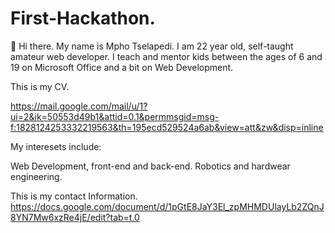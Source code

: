 # First-Hackathon.

📃 Hi there. My name is Mpho Tselapedi. I am 22 year old, self-taught amateur web developer. I teach and mentor kids between the ages of 6 and 19 on Microsoft Office and a bit on Web Development.

This is my CV.

https://mail.google.com/mail/u/1?ui=2&ik=50553d49b1&attid=0.1&permmsgid=msg-f:1828124253332219563&th=195ecd529524a6ab&view=att&zw&disp=inline

My interesets include: 

Web Development, front-end and back-end.
Robotics and hardwear engineering.

This is my contact Information.
https://docs.google.com/document/d/1pGtE8JaY3El_zpMHMDUlayLb2ZQnJ8YN7Mw6xzRe4jE/edit?tab=t.0

